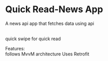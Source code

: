 # Quick Read-News App
A news api app that fetches data using api<br><br>

quick swipe for quick read

Features:<br>
follows MvvM architecture
Uses Retrofit

